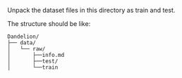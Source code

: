 Unpack the dataset files in this directory as train and test.

The structure should be like:

```
Dandelion/
├── data/
│   └── raw/
│       ├──info.md
│       ├──test/
│       └──train
```